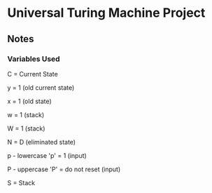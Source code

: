 # Universal Turing Machine Project


## Notes

### Variables Used
C = Current State

y = 1 (old current state)

x = 1 (old state)

w = 1 (stack)

W = 1 (stack)

N = D (eliminated state)

p - lowercase 'p' = 1 (input)

P - uppercase 'P' = do not reset (input)

S = Stack